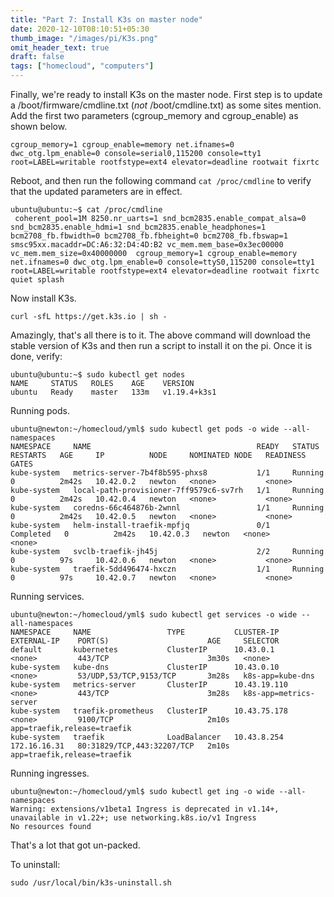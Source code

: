 ```yaml
---
title: "Part 7: Install K3s on master node"
date: 2020-12-10T08:10:51+05:30
thumb_image: "/images/pi/K3s.png"
omit_header_text: true
draft: false
tags: ["homecloud", "computers"]
---
```


Finally, we're ready to install K3s on the master node. First step is to update a /boot/firmware/cmdline.txt (*not* /boot/cmdline.txt) as some sites mention. Add the first two parameters (cgroup_memory and cgroup_enable) as shown below.

```
cgroup_memory=1 cgroup_enable=memory net.ifnames=0 dwc_otg.lpm_enable=0 console=serial0,115200 console=tty1 root=LABEL=writable rootfstype=ext4 elevator=deadline rootwait fixrtc
```

Reboot, and then run the following command `cat /proc/cmdline` to verify that the updated parameters are in effect.

```
ubuntu@ubuntu:~$ cat /proc/cmdline 
 coherent_pool=1M 8250.nr_uarts=1 snd_bcm2835.enable_compat_alsa=0 snd_bcm2835.enable_hdmi=1 snd_bcm2835.enable_headphones=1 bcm2708_fb.fbwidth=0 bcm2708_fb.fbheight=0 bcm2708_fb.fbswap=1 smsc95xx.macaddr=DC:A6:32:D4:4D:B2 vc_mem.mem_base=0x3ec00000 vc_mem.mem_size=0x40000000  cgroup_memory=1 cgroup_enable=memory net.ifnames=0 dwc_otg.lpm_enable=0 console=ttyS0,115200 console=tty1 root=LABEL=writable rootfstype=ext4 elevator=deadline rootwait fixrtc quiet splash
```

Now install K3s. 

```
curl -sfL https://get.k3s.io | sh -
```

Amazingly, that's all there is to it. The above command will download the stable version of K3s and then run a script to install it on the pi. Once it is done, verify:

```
ubuntu@ubuntu:~$ sudo kubectl get nodes
NAME     STATUS   ROLES    AGE    VERSION
ubuntu   Ready    master   133m   v1.19.4+k3s1
```

Running pods. 

```
ubuntu@newton:~/homecloud/yml$ sudo kubectl get pods -o wide --all-namespaces
NAMESPACE     NAME                                     READY   STATUS      RESTARTS   AGE     IP          NODE     NOMINATED NODE   READINESS GATES
kube-system   metrics-server-7b4f8b595-phxs8           1/1     Running     0          2m42s   10.42.0.2   newton   <none>           <none>
kube-system   local-path-provisioner-7ff9579c6-sv7rh   1/1     Running     0          2m42s   10.42.0.4   newton   <none>           <none>
kube-system   coredns-66c464876b-2wnnl                 1/1     Running     0          2m42s   10.42.0.5   newton   <none>           <none>
kube-system   helm-install-traefik-mpfjq               0/1     Completed   0          2m42s   10.42.0.3   newton   <none>           <none>
kube-system   svclb-traefik-jh45j                      2/2     Running     0          97s     10.42.0.6   newton   <none>           <none>
kube-system   traefik-5dd496474-hxczn                  1/1     Running     0          97s     10.42.0.7   newton   <none>           <none>
```

Running services.

```
ubuntu@newton:~/homecloud/yml$ sudo kubectl get services -o wide --all-namespaces
NAMESPACE     NAME                 TYPE           CLUSTER-IP     EXTERNAL-IP    PORT(S)                      AGE     SELECTOR
default       kubernetes           ClusterIP      10.43.0.1      <none>         443/TCP                      3m30s   <none>
kube-system   kube-dns             ClusterIP      10.43.0.10     <none>         53/UDP,53/TCP,9153/TCP       3m28s   k8s-app=kube-dns
kube-system   metrics-server       ClusterIP      10.43.19.110   <none>         443/TCP                      3m28s   k8s-app=metrics-server
kube-system   traefik-prometheus   ClusterIP      10.43.75.178   <none>         9100/TCP                     2m10s   app=traefik,release=traefik
kube-system   traefik              LoadBalancer   10.43.8.254    172.16.16.31   80:31829/TCP,443:32207/TCP   2m10s   app=traefik,release=traefik
```

Running ingresses. 

```
ubuntu@newton:~/homecloud/yml$ sudo kubectl get ing -o wide --all-namespaces
Warning: extensions/v1beta1 Ingress is deprecated in v1.14+, unavailable in v1.22+; use networking.k8s.io/v1 Ingress
No resources found
```

That's a lot that got un-packed. 

To uninstall:

```
sudo /usr/local/bin/k3s-uninstall.sh
```
